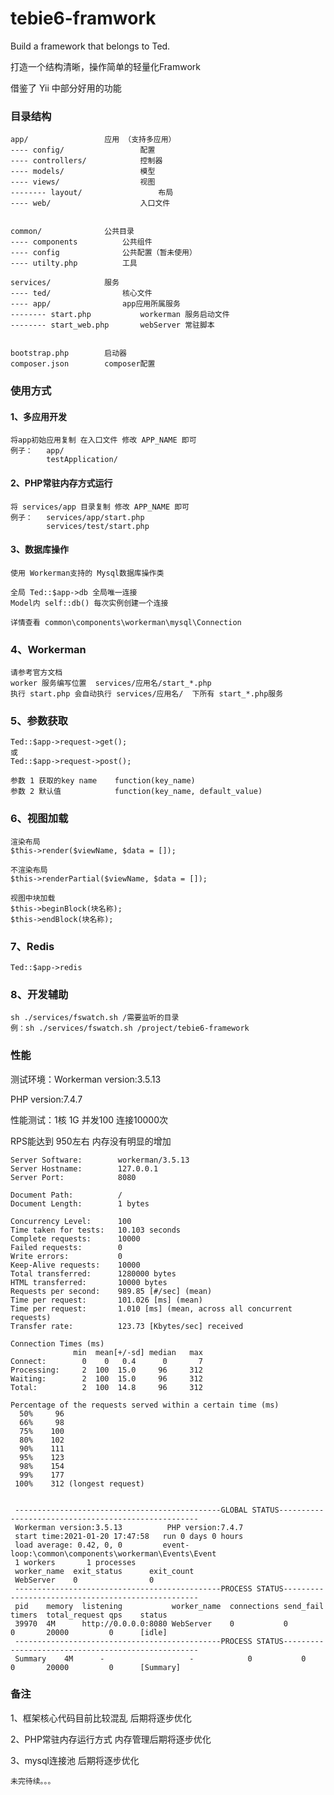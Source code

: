 # tebie6-framwork


Build a framework that belongs to Ted.

打造一个结构清晰，操作简单的轻量化Framwork

借鉴了 Yii 中部分好用的功能

### 目录结构

    app/                 应用 （支持多应用）
    ---- config/                 配置
    ---- controllers/            控制器
    ---- models/                 模型
    ---- views/                  视图
    -------- layout/                 布局        
    ---- web/                    入口文件
    
            
    common/              公共目录
    ---- components          公共组件
    ---- config              公共配置（暂未使用）
    ---- utilty.php          工具
        
    services/            服务
    ---- ted/                核心文件
    ---- app/                app应用所属服务
    -------- start.php           workerman 服务启动文件
    -------- start_web.php       webServer 常驻脚本
    
            
    bootstrap.php        启动器
    composer.json        composer配置




### 使用方式

#### 1、多应用开发
    
    将app初始应用复制 在入口文件 修改 APP_NAME 即可
    例子：   app/
            testApplication/
    
#### 2、PHP常驻内存方式运行

    将 services/app 目录复制 修改 APP_NAME 即可
    例子：   services/app/start.php
            services/test/start.php
            
#### 3、数据库操作
    
    使用 Workerman支持的 Mysql数据库操作类
    
    全局 Ted::$app->db 全局唯一连接
    Model内 self::db() 每次实例创建一个连接
    
    详情查看 common\components\workerman\mysql\Connection

      
### 4、Workerman
    
    请参考官方文档
    worker 服务编写位置  services/应用名/start_*.php
    执行 start.php 会自动执行 services/应用名/  下所有 start_*.php服务
    
### 5、参数获取

    Ted::$app->request->get();
    或
    Ted::$app->request->post();
    
    参数 1 获取的key name    function(key_name)
    参数 2 默认值            function(key_name, default_value)
    
### 6、视图加载

    渲染布局
    $this->render($viewName, $data = []);
    
    不渲染布局
    $this->renderPartial($viewName, $data = []);
    
    视图中块加载
    $this->beginBlock(块名称);
    $this->endBlock(块名称);
    
### 7、Redis
    
    Ted::$app->redis
 
### 8、开发辅助
    
    sh ./services/fswatch.sh /需要监听的目录
    例：sh ./services/fswatch.sh /project/tebie6-framework
   
### 性能

测试环境：Workerman version:3.5.13

PHP version:7.4.7

性能测试：1核 1G 并发100 连接10000次

RPS能达到 950左右 内存没有明显的增加
    
    Server Software:        workerman/3.5.13
    Server Hostname:        127.0.0.1
    Server Port:            8080
    
    Document Path:          /
    Document Length:        1 bytes
    
    Concurrency Level:      100
    Time taken for tests:   10.103 seconds
    Complete requests:      10000
    Failed requests:        0
    Write errors:           0
    Keep-Alive requests:    10000
    Total transferred:      1280000 bytes
    HTML transferred:       10000 bytes
    Requests per second:    989.85 [#/sec] (mean)
    Time per request:       101.026 [ms] (mean)
    Time per request:       1.010 [ms] (mean, across all concurrent requests)
    Transfer rate:          123.73 [Kbytes/sec] received
    
    Connection Times (ms)
                  min  mean[+/-sd] median   max
    Connect:        0    0   0.4      0       7
    Processing:     2  100  15.0     96     312
    Waiting:        2  100  15.0     96     312
    Total:          2  100  14.8     96     312
    
    Percentage of the requests served within a certain time (ms)
      50%     96
      66%     98
      75%    100
      80%    102
      90%    111
      95%    123
      98%    154
      99%    177
     100%    312 (longest request)
     
     
     ----------------------------------------------GLOBAL STATUS----------------------------------------------------
     Workerman version:3.5.13          PHP version:7.4.7
     start time:2021-01-20 17:47:58   run 0 days 0 hours
     load average: 0.42, 0, 0         event-loop:\common\components\workerman\Events\Event
     1 workers       1 processes
     worker_name  exit_status      exit_count
     WebServer    0                0
     ----------------------------------------------PROCESS STATUS---------------------------------------------------
     pid	memory  listening           worker_name  connections send_fail timers  total_request qps    status
     39970	4M      http://0.0.0.0:8080 WebServer    0           0         0       20000         0      [idle]
     ----------------------------------------------PROCESS STATUS---------------------------------------------------
     Summary	4M      -                   -            0           0         0       20000         0      [Summary]

### 备注

   1、框架核心代码目前比较混乱 后期将逐步优化
   
   2、PHP常驻内存运行方式 内存管理后期将逐步优化
   
   3、mysql连接池 后期将逐步优化
   
    未完待续。。。

